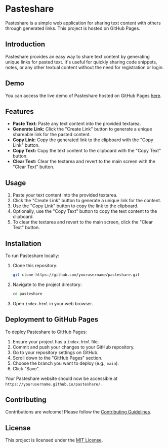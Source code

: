 
# Pasteshare

Pasteshare is a simple web application for sharing text content with others through generated links. This project is hosted on GitHub Pages.

## Introduction

Pasteshare provides an easy way to share text content by generating unique links for pasted text. It's useful for quickly sharing code snippets, notes, or any other textual content without the need for registration or login.

## Demo

You can access the live demo of Pasteshare hosted on GitHub Pages [here](https://paste.imanbanerjee.tech).

## Features

- **Paste Text:** Paste any text content into the provided textarea.
- **Generate Link:** Click the "Create Link" button to generate a unique shareable link for the pasted content.
- **Copy Link:** Copy the generated link to the clipboard with the "Copy Link" button.
- **Copy Text:** Copy the text content to the clipboard with the "Copy Text" button.
- **Clear Text:** Clear the textarea and revert to the main screen with the "Clear Text" button.

## Usage

1. Paste your text content into the provided textarea.
2. Click the "Create Link" button to generate a unique link for the content.
3. Use the "Copy Link" button to copy the link to the clipboard.
4. Optionally, use the "Copy Text" button to copy the text content to the clipboard.
5. To clear the textarea and revert to the main screen, click the "Clear Text" button.

## Installation

To run Pasteshare locally:

1. Clone this repository:
   ```sh
   git clone https://github.com/yourusername/pasteshare.git
   ```


2. Navigate to the project directory:
   ```sh
   cd pasteshare
   ```
3. Open `index.html` in your web browser.

## Deployment to GitHub Pages

To deploy Pasteshare to GitHub Pages:

1. Ensure your project has a `index.html` file.
2. Commit and push your changes to your GitHub repository.
3. Go to your repository settings on GitHub.
4. Scroll down to the "GitHub Pages" section.
5. Choose the branch you want to deploy (e.g., `main`).
6. Click "Save".

Your Pasteshare website should now be accessible at `https://yourusername.github.io/pasteshare/`.

## Contributing

Contributions are welcome! Please follow the [Contributing Guidelines](CONTRIBUTING.md).

## License

This project is licensed under the [MIT License](LICENSE).


